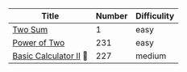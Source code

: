 | Title                                                        | Number | Difficulity |
| ------------------------------------------------------------ | ------ | ----------- |
| [Two Sum](https://leetcode.com/problems/two-sum/)            | 1      | easy        |
| [Power of Two](https://leetcode.com/problems/power-of-two)   | 231    | easy        |
| [Basic Calculator II](https://leetcode.com/problems/basic-calculator-ii/) :dart: | 227    | medium      |

